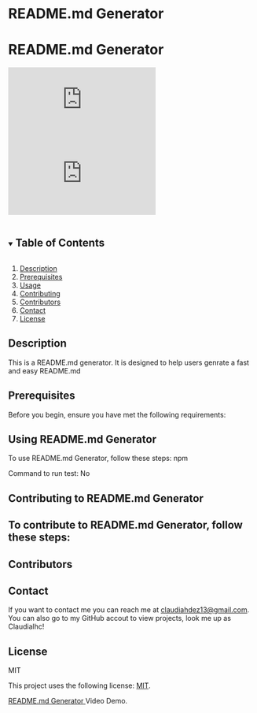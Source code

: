 # README.md Generator
# README.md Generator

![GitHub repo size](https://img.shields.io/github/repo-size/scottydocs/README-template.md)
![GitHub contributors](https://img.shields.io/github/contributors/scottydocs/README-template.md)

<!-- TABLE OF CONTENTS -->
<details open="open">
  <summary><h2 style="display: inline-block">Table of Contents</h2></summary>
  <ol>
    <li>
      <a href="#description">Description</a>
    </li>
    <li>
      <a href="#prerequisites">Prerequisites</a>
    </li>
    <li><a href="#using">Usage</a></li>
    <li><a href="#contributing">Contributing</a></li>
    <li><a href="#contributors">Contributors</a></li>
    <li><a href="#contact">Contact</a></li>
    <li><a href="#license">License</a></li>
  </ol>
</details>

## Description
This is a README.md generator. It is designed to help users genrate a fast and easy README.md
## Prerequisites

Before you begin, ensure you have met the following requirements:

## Using README.md Generator

To use README.md Generator, follow these steps: npm
 
Command to run test: No

## Contributing to README.md Generator

To contribute to README.md Generator, follow these steps: 
-

## Contributors

## Contact

If you want to contact me you can reach me at claudiahdez13@gmail.com.
You can also go to my GitHub accout to view projects, look me up as Claudialhc!

## License
MIT

This project uses the following license: [MIT](https//license.com).

  <a href= "https://drive.google.com/file/d/1VJw22NWjyxhJwXLUv0JTf4EpueAvq_ld/view">README.md Generator </a> Video Demo.